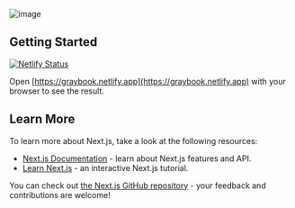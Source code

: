 ![image](https://user-images.githubusercontent.com/69642932/192427112-24755d99-97fc-4111-99bf-e5c434d66be0.png)


## Getting Started
[![Netlify Status](https://api.netlify.com/api/v1/badges/77dbeb17-e087-4fb8-b2fb-8851107ebff2/deploy-status)](https://app.netlify.com/sites/graybook/deploys)

Open [https://graybook.netlify.app](https://graybook.netlify.app) with your browser to see the result.


## Learn More

To learn more about Next.js, take a look at the following resources:

- [Next.js Documentation](https://nextjs.org/docs) - learn about Next.js features and API.
- [Learn Next.js](https://nextjs.org/learn) - an interactive Next.js tutorial.

You can check out [the Next.js GitHub repository](https://github.com/vercel/next.js/) - your feedback and contributions are welcome!
